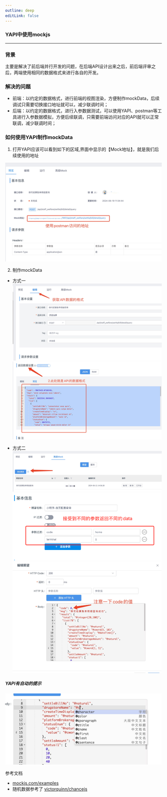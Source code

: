 ```yaml
---
outline: deep
editLink: false
---
```


### YAPI中使用mockjs

---

### 背景

主要是解决了前后端并行开发的问题，在后端API设计出来之后，前后端评审之后，两端使用相同的数据格式来进行各自的开发。

### 解决的问题

- 前端：以约定的数据格式，进行前端的视图渲染，方便制作mockData，后续调试只需要切换接口地址就可以，减少联调时间；
- 后端：以约定的数据格式，进行入参数据测试，可以使用YAPI、postman等工具进行入参数据模拟，方便后续联调，只需要前端访问对应的API就可以正常联调，减少联调时间；

### 如何使用YAPI制作mockData

1. 打开YAPI应该可以看到如下的区域,界面中显示的【Mock地址】，就是我们后续使用的地址

![第一步](./yapi001.jpg)

2. 制作mockData
- 方式一
![第20步](./yapi0020.jpg)
![第21步](./yapi0021.jpg)


- 方式二
![第30步](./yapi0030.jpg)
![第31步](./yapi0031.png)
![第33步](./yapi0032.jpg)


##### YAPI有自动的提示
![YAPI提示](./yapi0040.jpg)


参考文档

- [mockjs.com/examples](http://mockjs.com/examples.html)
- 随机数据参考了 [victorquinn/chancejs](https://chancejs.com/)